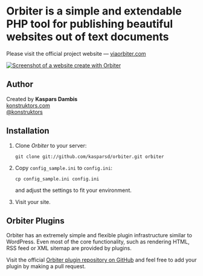 # Orbiter is a sim­ple and extend­able PHP tool for pub­lish­ing beau­ti­ful web­sites out of text documents

Please visit the official project website &mdash; [viaorbiter.com](http://viaorbiter.com)

[![Screenshot of a website create with Orbiter](https://raw.github.com/kasparsd/orbiter/dynamic/screenshot.png)](http://viaorbiter.com)

## Author

Created by **Kaspars Dambis**  
[konstruktors.com](http://konstruktors.com)  
[@konstruktors](http://twitter.com/konstruktors)


## Installation

1.  Clone *Orbiter* to your server:

		git clone git://github.com/kasparsd/orbiter.git orbiter
		
2. 	Copy `config_sample.ini` to `config.ini`:

		cp config_sample.ini config.ini
		
	and adjust the settings to fit your environment.

3. 	Visit your site.


## Orbiter Plugins

Orbiter has an extremely simple and flexible plugin infrastructure similar to WordPress. Even
most of the core functionality, such as rendering HTML, RSS feed or XML sitemap are provided by plugins.

Visit the official [Orbiter plugin repository on GitHub](https://github.com/kasparsd/orbiter-plugins) 
and feel free to add your plugin by making a pull request.

